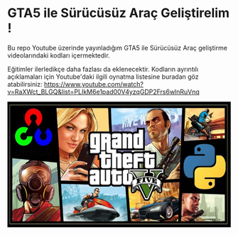 # GTA5 ile Sürücüsüz Araç Geliştirelim !
Bu repo Youtube üzerinde yayınladığım GTA5 ile Sürücüsüz Araç geliştirme videolarındaki kodları içermektedir. 

Eğitimler ilerledikçe daha fazlası da eklenecektir. Kodların ayrıntılı açıklamaları için Youtube'daki ilgili oynatma listesine buradan göz atabilirsiniz: https://www.youtube.com/watch?v=RaXWct_BLGQ&list=PLIkM6e1pad00V4yzqGDP2Frs6wlnRuVnq

![alt text](https://raw.githubusercontent.com/grboguz/gta5/main/gta5.jpg)
